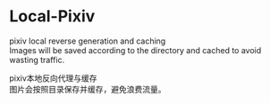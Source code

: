 # Local-Pixiv
pixiv local reverse generation and caching\
Images will be saved according to the directory and cached to avoid wasting traffic.

pixiv本地反向代理与缓存\
图片会按照目录保存并缓存，避免浪费流量。
